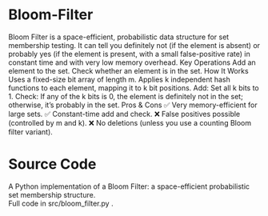 # Bloom-Filter
Bloom Filter is a space-efficient, probabilistic data structure for set membership testing. It can tell you definitely not (if the element is absent) or probably yes (if the element is present, with a small false-positive rate) in constant time and with very low memory overhead.
Key Operations
Add an element to the set.
Check whether an element is in the set.
How It Works
Uses a fixed-size bit array of length m.
Applies k independent hash functions to each element, mapping it to k bit positions.
Add: Set all k bits to 1.
Check: If any of the k bits is 0, the element is definitely not in the set; otherwise, it’s probably in the set.
Pros & Cons
✅ Very memory-efficient for large sets.
✅ Constant-time add and check.
❌ False positives possible (controlled by m and k).
❌ No deletions (unless you use a counting Bloom filter variant).
# Source Code
A Python implementation of a Bloom Filter: a space-efficient probabilistic set membership structure.  
Full code in src/bloom_filter.py .
